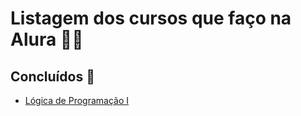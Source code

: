 ﻿# Listagem dos cursos que faço na Alura 👩‍💻

## Concluídos 🚀
- [Lógica de Programação I](https://github.com/LarissaAbreu/cursos-alura/tree/main/L%C3%B3gica%20de%20Programa%C3%A7%C3%A3o%20I)
